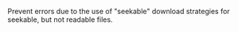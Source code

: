 Prevent errors due to the use of "seekable" download strategies for seekable, but not readable files.
